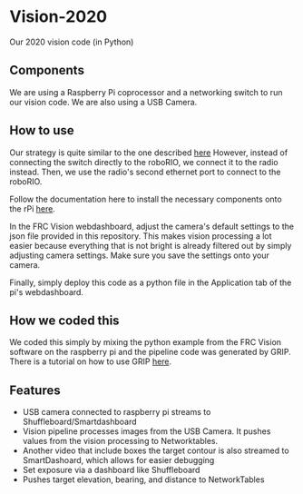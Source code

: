 # Vision-2020
Our 2020 vision code (in Python)

## Components
We are using a Raspberry Pi coprocessor and a networking switch to run our vision code. We are also using a USB Camera.

## How to use 
Our strategy is quite similar to the one described [here](https://docs.wpilib.org/en/latest/docs/software/vision-processing/raspberry-pi/using-a-coprocessor-for-vision-processing.html)
However, instead of connecting the switch directly to the roboRIO, we connect it to the radio instead. Then, we use the radio's second ethernet port to connect to the roboRIO.

Follow the documentation here to install the necessary components onto the rPi [here](https://docs.wpilib.org/en/latest/docs/software/vision-processing/raspberry-pi/index.html).

In the FRC Vision webdashboard, adjust the camera's default settings to the json file provided in this repository. This makes vision processing a lot easier because everything that is not bright is already filtered out by simply adjusting camera settings. Make sure you save the settings onto your camera.

Finally, simply deploy this code as a python file in the Application tab of the pi's webdashboard.

## How we coded this
We coded this simply by mixing the python example from the FRC Vision software on the raspberry pi and the pipeline code was generated by GRIP. There is a tutorial on how to use GRIP [here](https://docs.wpilib.org/en/latest/docs/software/vision-processing/grip/index.html). 

## Features
* USB camera connected to raspberry pi streams to Shuffleboard/Smartdashboard
* Vision pipeline processes images from the USB Camera. It pushes values from the vision processing to Networktables.
* Another video that include boxes the target contour is also streamed to SmartDashoard, which allows for easier debugging
* Set exposure via a dashboard like Shuffleboard
* Pushes target elevation, bearing, and distance to NetworkTables
